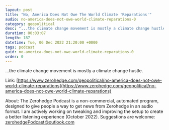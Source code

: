 ```yaml
---
layout: post
title: "No, America Does Not Owe The World Climate 'Reparations'"
audio: no-america-does-not-owe-world-climate-reparations-0
category: geopolitical
desc: "...the climate change movement is mostly a climate change hustle."
duration: 00:03:07
length: 187
datetime: Tue, 06 Dec 2022 21:20:00 +0000
tags: podcast
guid: no-america-does-not-owe-world-climate-reparations-0
order: 0
---
```

...the climate change movement is mostly a climate change hustle.

Link: [https://www.zerohedge.com/geopolitical/no-america-does-not-owe-world-climate-reparations](https://www.zerohedge.com/geopolitical/no-america-does-not-owe-world-climate-reparations)

About: The Zerohedge Podcast is a non-commercial, automated program, designed to give people a way to get news from Zerohedge in an audio format.  I am actively working on tweaking and improving the setup to create a better listening experience (October 2022).  Suggestions are welcome: [zerohedgePodcast@outlook.com](mailto:zerohedgePodcast@outlook.com)